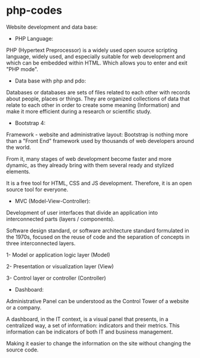 # php-codes

Website development and data base:

- PHP Language:

PHP (Hypertext Preprocessor) is a widely used open source scripting language, widely used, and especially suitable for web development and which can be embedded within HTML. Which allows you to enter and exit "PHP mode".

- Data base with php and pdo:

Databases or databases are sets of files related to each other with records about people, places or things. They are organized collections of data that relate to each other in order to create some meaning (Information) and make it more efficient during a research or scientific study.

- Bootstrap 4: 

Framework  - website and administrative layout:
Bootstrap is nothing more than a "Front End" framework used by thousands of web developers around the world.

From it, many stages of web development become faster and more dynamic, as they already bring with them several ready and stylized elements.

It is a free tool for HTML, CSS and JS development. Therefore, it is an open source tool for everyone.

- MVC (Model-View-Controller):

Development of user interfaces that divide an application into interconnected parts (layers / components).

Software design standard, or software architecture standard formulated in the 1970s, focused on the reuse of code and the separation of concepts in three interconnected layers.

1- Model or application logic layer (Model)

2- Presentation or visualization layer (View)

3- Control layer or controller (Controller)

- Dashboard:

Administrative Panel can be understood as the Control Tower of a website or a company.

A dashboard, in the IT context, is a visual panel that presents, in a centralized way, a set of information: indicators and their metrics. This information can be indicators of both IT and business management.

Making it easier to change the information on the site without changing the source code.
